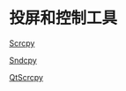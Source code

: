 # 投屏和控制工具

[Scrcpy](https://github.com/Genymobile/scrcpy/blob/master/README.zh-Hans.md)

[Sndcpy](https://github.com/rom1v/sndcpy/blob/master/README.md)

[QtScrcpy](https://github.com/barry-ran/QtScrcpy/blob/master/README_zh.md)

